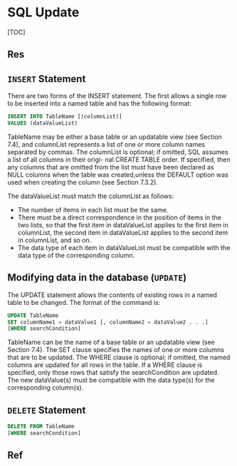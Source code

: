 # SQL Update

[TOC]



## Res


## `INSERT` Statement
There are two forms of the INSERT statement. The first allows a single row to be inserted into a named table and has the following format:
```sql
INSERT INTO TableName [(columnList)]
VALUES (dataValueList)
```
TableName may be either a base table or an updatable view (see Section 7.4), and columnList represents a list of one or more column names separated by commas. The columnList is optional; if omitted, SQL assumes a list of all columns in their origi- nal CREATE TABLE order. If specified, then any columns that are omitted from the list must have been declared as NULL columns when the table was created,unless the DEFAULT option was used when creating the column (see Section 7.3.2).

The dataValueList must match the columnList as follows:
- The number of items in each list must be the same.
- There must be a direct correspondence in the position of items in the two lists, so that the first item in dataValueList applies to the first item in columnList, the second item in dataValueList applies to the second item in columnList, and so on.
- The data type of each item in dataValueList must be compatible with the data type of the corresponding column.


## Modifying data in the database (`UPDATE`)
The UPDATE statement allows the contents of existing rows in a named table to be changed. The format of the command is:
```sql
UPDATE TableName  
SET columnName1 = dataValue1 [, columnName2 = dataValue2 . . .]
[WHERE searchCondition]
```

TableName can be the name of a base table or an updatable view (see Section 7.4). The SET clause specifies the names of one or more columns that are to be updated. The WHERE clause is optional; if omitted, the named columns are updated for all rows in the table. If a WHERE clause is specified, only those rows that satisfy the searchCondition are updated. The new dataValue(s) must be compatible with the data type(s) for the corresponding column(s).



## `DELETE` Statement

```sql
DELETE FROM TableName
[WHERE searchCondition]
```



## Ref

